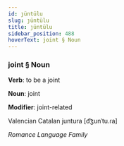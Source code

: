```yaml
---
id: ȷüntülu
slug: ȷüntülu
title: ȷüntülu
sidebar_position: 488
hoverText: joint § Noun
---
```


### joint § Noun

**Verb**: to be a joint

**Noun**: joint

**Modifier**: joint-related

Valencian Catalan juntura [d͡ʒunˈtu.ɾa]

*Romance Language Family*